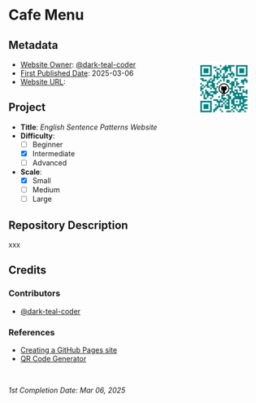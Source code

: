 <!-- README file for GitHub Pages website-->

# Cafe Menu

## Metadata

<img src="./qrcode-cafe-menu.png" alt="QR code" width="20%" height="20%" align="right" style="margin:0px 5%; padding: 5px;">

- <ins>Website Owner</ins>: [@dark-teal-coder](github.com/dark-teal-coder)
- <ins>First Published Date</ins>: 2025-03-06
- <ins>Website URL</ins>: 

## Project

- **Title**: *English Sentence Patterns Website*
- **Difficulty**:
  - [ ] Beginner
  - [x] Intermediate
  - [ ] Advanced
- **Scale**:
  - [x] Small
  - [ ] Medium
  - [ ] Large

## Repository Description

xxx   

## Credits 

### Contributors 

- [@dark-teal-coder](github.com/dark-teal-coder)

### References 

- [Creating a GitHub Pages site](https://docs.github.com/en/pages/getting-started-with-github-pages/creating-a-github-pages-site)
- [QR Code Generator](https://me-qr.com/)

&nbsp;

*1st Completion Date: Mar 06, 2025*&emsp;
